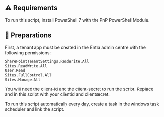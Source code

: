 ## ⚠️ Requirements

To run this script, install PowerShell 7 with the PnP PowerShell Module.

## 📃 Preparations

First, a tenant app must be created in the Entra admin centre with the following permissions:

```bash
SharePointTenantSettings.ReadWrite.All
Sites.ReadWrite.All
User.Read
Sites.FullControl.All
Sites.Manage.All
```

You will need the client-id and the client-secret to run the script.
Replace <CLIENTID> and <CLIENTSECRET> in this script with your clientid and clientsecret.

To run this script automatically every day, create a task in the windows task scheduler and link the script. 
